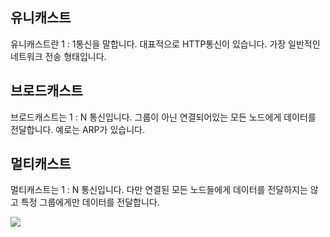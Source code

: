 ## 유니캐스트
유니캐스트란 1 : 1통신을 말합니다. 대표적으로 HTTP통신이 있습니다.
가장 일반적인 네트워크 전송 형태입니다.

## 브로드캐스트
브로드캐스트는 1 : N 통신입니다. 그룹이 아닌 연결되어있는 모든 노드에게 데이터를 전달합니다. 예로는 ARP가 있습니다.

## 멀티캐스트
멀티캐스트는 1 : N 통신입니다. 다만 연결된 모든 노드들에게 데이터를 전달하지는 않고 특정 그룹에게만 데이터를 전달합니다.

![](https://velog.velcdn.com/images/cjllee/post/da23b121-d95d-4600-b150-4be281835e59/image.png)
